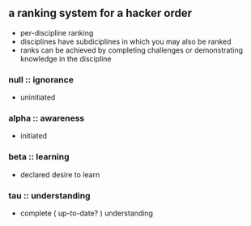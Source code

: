 ## a ranking system for a hacker order
 - per-discipline ranking
 - disciplines have subdiciplines in which you may also be ranked
 - ranks can be achieved by completing challenges or demonstrating knowledge in the discipline

### null :: ignorance
 - uninitiated

### alpha :: awareness
 - initiated

### beta :: learning
 - declared desire to learn

### tau :: understanding
 - complete ( up-to-date? ) understanding
